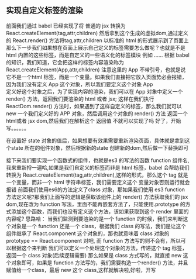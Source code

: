 ## 实现自定义标签的渲染
 前面我们通过 babel 已经实现了将 普通的 jsx 转换为 React.createElement(tag,attr,children) 
 然后拿到这个生成的虚拟dom,通过定义的 React.render() 方法将tag,attr,children 以标准的 html 的形式展示到了页面上
 那么下一步我们如果想在页面上展示自己定义的标签需要怎么做呢？也就是不是html 内置的这些标签，而是自定义的一些语义化的标签模块
 例如 <App></App>  <Menue></Menue> ......
 根据 babel 的知识，我们知道，它会把这样的标签内容渲染称为  React.createElement(App,attr,children)
 注意这里的 App 不带引号，也就是说它不是一个html 标签，而是一个变量。如果我们直接把它放入页面势必会报错，因为我们没有定义 App
 这个对象，所以我们要定义这个对象  App  
 定义好这个对象之后，为了实现内容的渲染，我们可以在 App 对象中定义一个 render() 方法，返回我们要渲染的 html 或者 jsx;
 这样在我们执行 ReactDom.render() 方法时，如果遇到了这样自定义的标签，那么我们就可以 new 一个我们定义好的 APP 对象，然后调用这个对象的 render() 方法 返回一个 html或者 jsx dom,然后我们在解析这个 返回值 不就可以实现了吗
 好了，开始写。。。。。。

 在设置好 state 对象的值后，如果想要有效果需要重新渲染页面，具体就是拿到这个state 所在的组件对象，然后根据新的state 创建新的dom,然后做一下替换即可

 接下来我们要实现一个函数式的组件，也就是es3 的写法的函数 function 组件名,我来重新捋一遍哈,如果是我们自定义的标签而非是 html 标签，babel 会帮助我们转换为 React.createElement(tag,attr,children),这样的形式，那么这个 tag 就是一个变量，而非一个 html 字符串标签，我们需要定义这个 变量对象否则运行就会报错
 前面我们使用es6的方法定义了class 对象，那如果我们使用 es3 function 方法定义呢?那我们上面写的逻辑是获取该组件上的 render() 方法获取我们的 jsx dom,现在改为 function 写法，里面不能再嵌套方法了，只能使用.prototype 的方式添加这个函数，而我们也没有定义这个方法，该如果获取到这个 render 里面的内容呢?
 思路哈： 当我们监测到要渲染的是一个 function 的时候，我们来判断这个对象是一个 function 还是一个 class，根据我们 class 的写法，我们是让这个组件继承了 React.component 这个对象的，那也就意味着 class 对象的 prototype == React.component 对吧, 而 function 方法写的则不会有，所以可以根据这个来判断
 我们可以定义一个处理这个对象的方法，传递这个 tag 标签，返回一个 class 对象(后续逻辑需要)
 那么如果是 class 方式写的，就直接 new 这个对象即可，如果是 function 方法写的，我们需要构造一个render() 方法，并且赋值给一个class，最后 new 这个 class,这样就解决啦,好啦，开写